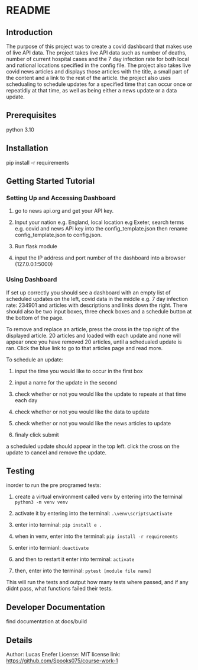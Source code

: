 # README
## Introduction
The purpose of this project was to create a covid dashboard that makes use of live API data.
The project takes live API data such as number of deaths, number of current hospital cases and
the 7 day infection rate for both local and national locations specified in the config file.
The project also takes live covid news articles and displays those articles with the title,
a small part of the content and a link to the rest of the article.
the project also uses schedualing to schedule updates for a specified time that can occur once 
or repeatidly at that time, as well as being either a news update or a data update.

## Prerequisites
python 3.10

## Installation
pip install -r requirements

## Getting Started Tutorial

### Setting Up and Accessing Dashboard

1. go to news api.org and get your API key.

2. Input your nation e.g. England, local location e.g Exeter, search terms e.g. covid and news API 
key into the config_template.json then rename config_template.json to config.json.

3. Run flask module 

4. input the IP address and port number of the dashboard into a browser (127.0.0.1:5000) 

### Using Dashboard

If set up correctly you should see a dashboard with an empty list of scheduled updates on the
left, covid data in the middle e.g. 7 day infection rate: 234901 and articles with descriptions 
and links down the right. There should also be two input boxes, three check boxes and a schedule
button at the bottom of the page.  

To remove and replace an article, press the cross in the top right of the displayed article. 20 
articles and loaded with each update and none will appear once you have removed 20 articles, until a schedualed 
update is ran. Click the blue link to go to that articles page and read more. 

To schedule an update:
1. input the time you would like to occur in the first box

2. input a name for the update in the second

3. check whether or not you would like the update to repeate at that time each day

4. check whether or not you would like the data to update

5. check whether or not you would like the news articles to update

6. finaly click submit 

a scheduled update should appear in the top left. click the cross on the update to
cancel and remove the update. 

## Testing
inorder to run the pre programed tests:

1. create a virtual environment called venv by entering into the terminal
        `python3 -m venv venv`

2. activate it by entering into the terminal:
        `.\venv\scripts\activate`

3. enter into terminal:
        `pip install e .`

4. when in venv, enter into the terminal:
        `pip install -r requirements`

5. enter into termianl:
        `deactivate`
        
6. and then to restart it enter into terminal:
        `activate`

7. then, enter into the terminal:
        `pytest [module file name]`

This will run the tests and output how many tests where passed, and if any didnt pass,
what functions failed their tests. 

## Developer Documentation
find documentation at docs/build

## Details 
Author: Lucas Enefer
License: MIT license
link: https://github.com/Spooks075/course-work-1




